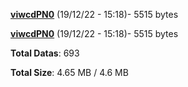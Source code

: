 [**viwcdPN0**](/data/viwcdPN0.txt) (19/12/22 - 15:18)- 5515 bytes

[**viwcdPN0**](/data/viwcdPN0.txt) (19/12/22 - 15:18)- 5515 bytes

**Total Datas**: 693

**Total Size**: 4.65 MB / 4.6 MB